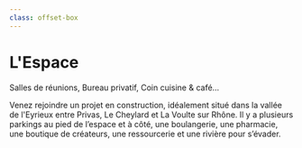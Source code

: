 ```yaml
---
class: offset-box
---
```




# L'Espace

Salles de réunions, Bureau privatif, Coin cuisine & café…

Venez rejoindre un projet en construction, idéalement situé dans la vallée de l'Eyrieux entre Privas, Le Cheylard et La Voulte sur Rhône. Il y a plusieurs parkings au pied de l’espace et à côté, une boulangerie, une pharmacie, une boutique de créateurs, une ressourcerie et une rivière pour s’évader.